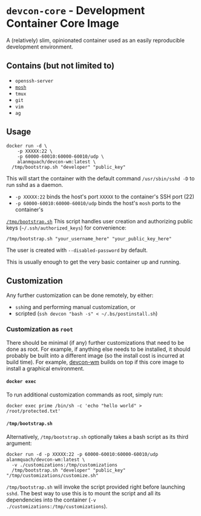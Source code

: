 # `devcon-core` - Development Container Core Image
A (relatively) slim, opinionated container used as an easily reproducible development environment.

## Contains (but not limited to)
* `openssh-server`
* [`mosh`](https://mosh.org/)
* `tmux`
* `git`
* `vim`
* `ag`

## Usage
```
docker run -d \
	-p XXXXX:22 \
	-p 60000-60010:60000-60010/udp \
	alanmquach/devcon-wm:latest \
  /tmp/bootstrap.sh "developer" "public_key"
```
This will start the container with the default command `/usr/sbin/sshd -D` to run sshd as a daemon.
* `-p XXXXX:22` binds the host's port `XXXXX` to the container's SSH port (22)
* `-p 60000-60010:60000-60010/udp` binds the host's `mosh` ports to the container's

[`/tmp/bootstrap.sh`](https://github.com/alanmquach/devcon-core/blob/master/bootstrap.sh)
This script handles user creation and authorizing public keys (`~/.ssh/authorized_keys`) for convenience:
```
/tmp/bootstrap.sh "your_username_here" "your_public_key_here"
```
The user is created with `--disabled-password` by default.

This is usually enough to get the very basic container up and running.

## Customization
Any further customization can be done remotely, by either:
* `ssh`ing and performing manual customization, or
* scripted (`ssh devcon "bash -s" < ~/.bs/postinstall.sh`)

### Customization as `root`
There should be minimal (if any) further customizations that need to be done as root. For example, if anything else needs to be installed, it should probably be built into a different image (so the install cost is incurred at build time). For example, [devcon-wm](https://github.com/alanmquach/devcon-wm/) builds on top if this core image to install a graphical environment.

#### `docker exec`
To run additional customization commands as root, simply run:
```
docker exec prime /bin/sh -c 'echo "hello world" > /root/protected.txt'
```

#### `/tmp/bootstrap.sh`
Alternatively, `/tmp/bootstrap.sh` optionally takes a bash script as its third argument:
```
docker run -d -p XXXXX:22 -p 60000-60010:60000-60010/udp alanmquach/devcon-wm:latest \
  -v ./customizations:/tmp/customizations
  /tmp/bootstrap.sh "developer" "public_key" "/tmp/customizations/customize.sh"
```
`/tmp/bootstrap.sh` will invoke the script provided right before launching `sshd`. The best way to use this is to mount the script and all its dependencies into the container (`-v ./customizations:/tmp/customizations`).
